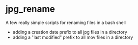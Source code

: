 # jpg_rename
A few really simple scripts for renaming files in a bash shell
- adding a creation date prefix to all jpg files in a directory
- adding a "last modified" prefix to all mov files in a directory


